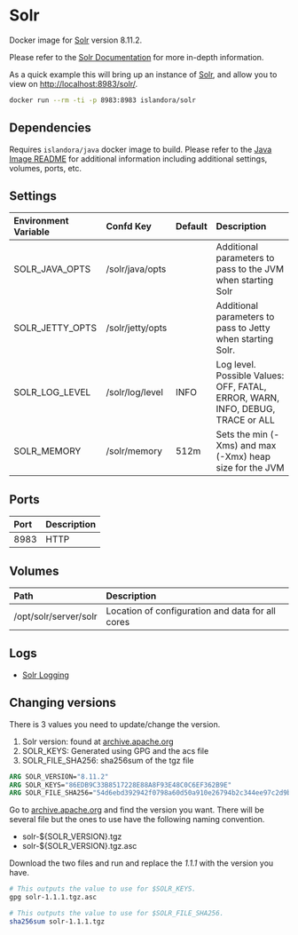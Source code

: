 # Solr

Docker image for [Solr] version 8.11.2.

Please refer to the [Solr Documentation] for more in-depth information.

As a quick example this will bring up an instance of [Solr], and allow you
to view on <http://localhost:8983/solr/>.

```bash
docker run --rm -ti -p 8983:8983 islandora/solr
```

## Dependencies

Requires `islandora/java` docker image to build. Please refer to the
[Java Image README](../java/README.md) for additional information including
additional settings, volumes, ports, etc.

## Settings

| Environment Variable | Confd Key        | Default | Description                                                                    |
| :------------------- | :--------------- | :------ | :----------------------------------------------------------------------------- |
| SOLR_JAVA_OPTS       | /solr/java/opts  |         | Additional parameters to pass to the JVM when starting Solr                    |
| SOLR_JETTY_OPTS      | /solr/jetty/opts |         | Additional parameters to pass to Jetty when starting Solr.                     |
| SOLR_LOG_LEVEL       | /solr/log/level  | INFO    | Log level. Possible Values: OFF, FATAL, ERROR, WARN, INFO, DEBUG, TRACE or ALL |
| SOLR_MEMORY          | /solr/memory     | 512m    | Sets the min (-Xms) and max (-Xmx) heap size for the JVM                       |

## Ports

| Port | Description |
| :--- | :---------- |
| 8983 | HTTP        |

## Volumes

| Path                  | Description                                      |
| :-------------------- | :----------------------------------------------- |
| /opt/solr/server/solr | Location of configuration and data for all cores |

## Logs

- [Solr Logging]

[Solr Documentation]: https://lucene.apache.org/solr/guide/7_1/
[Solr Logging]: https://lucene.apache.org/solr/guide/7_1/configuring-logging.html
[Solr]: https://lucene.apache.org/solr/

## Changing versions

There is 3 values you need to update/change the version. 
1. Solr version: found at [archive.apache.org](https://archive.apache.org/dist/lucene/solr)
1. SOLR_KEYS: Generated using GPG and the acs file
1. SOLR_FILE_SHA256: sha256sum of the tgz file

```dockerfile
ARG SOLR_VERSION="8.11.2"
ARG SOLR_KEYS="86EDB9C33B8517228E88A8F93E48C0C6EF362B9E"
ARG SOLR_FILE_SHA256="54d6ebd392942f0798a60d50a910e26794b2c344ee97c2d9b50e678a7066d3a6"
```

Go to [archive.apache.org](https://archive.apache.org/dist/lucene/solr) and find the version you want. There will be several file but the ones to use have the following naming convention.

* solr-${SOLR_VERSION}.tgz
* solr-${SOLR_VERSION}.tgz.asc

Download the two files and run and replace the _1.1.1_ with the version you have.

```bash
# This outputs the value to use for $SOLR_KEYS.
gpg solr-1.1.1.tgz.asc

# This outputs the value to use for $SOLR_FILE_SHA256.
sha256sum solr-1.1.1.tgz
```
